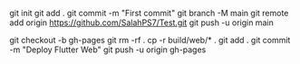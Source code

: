 git init
git add .
git commit -m "First commit"
git branch -M main
git remote add origin https://github.com/SalahPS7/Test.git
git push -u origin main

git checkout -b gh-pages
git rm -rf .
cp -r build/web/* .
git add .
git commit -m "Deploy Flutter Web"
git push -u origin gh-pages
